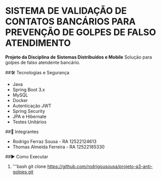 # SISTEMA DE VALIDAÇÃO DE CONTATOS BANCÁRIOS PARA PREVENÇÃO DE GOLPES DE FALSO ATENDIMENTO

**Projeto da Disciplina de Sistemas Distribuídos e Mobile**
Solução para golpes de falso atendente bancário.

##🛠️ Tecnologias e Segurança
- Java
- Spring Boot 3.x
- MySQL
- Docker
- Autenticação JWT
- Spring Security
- JPA e Hibernate
- Testes Unitários

##👥 Integrantes 
- Rodrigo Ferraz Sousa - RA 12522124613
- Thomas Almeida Ferreira - RA 12522185330

##▶️ Como Executar
1. '''bash git clone https://github.com/rodrigousousa/projeto-a3-anti-golpes.git
